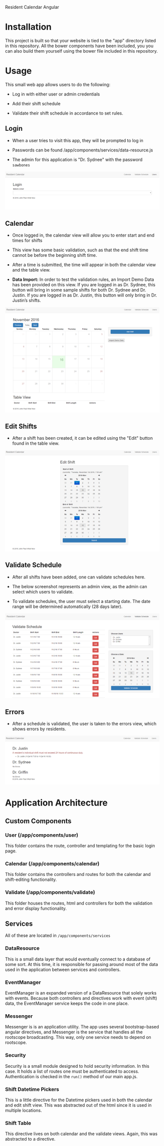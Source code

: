 Resident Calendar Angular

# Installation

This project is built so that your website is tied to the "app" directory listed in this repository.  All the bower components have been included, you you can also build them yourself using the bower file included in this repository. 

# Usage

This small web app allows users to do the following:

* Log in with either user or admin credentials

* Add their shift schedule

* Validate their shift schedule in accordance to set rules. 

## Login

* When a user tries to visit this app, they will be prompted to log in

* Passwords can be found /app/components/services/data-resource.js

* The admin for this application is "Dr. Sydnee" with the password ```sawbones```

![Alt text](/screenshots/login.png?raw=true "Login View")

## Calendar

* Once logged in, the calendar view will allow you to enter start and end times for shifts

* This view has some basic validation, such as that the end shift time cannot be before the beginning shift time. 

* After a time is submitted, the time will appear in both the calendar view and the table view. 

* **Data Import:** In order to test the validation rules, an Import Demo Data has been provided on this view. If you are logged in as Dr. Sydnee, this button will bring in some sample shifts for both Dr. Sydnee and Dr. Justin. If you are logged in as Dr. Justin, this button will only bring in Dr. Justin’s shifts.

![Alt text](/screenshots/calendar.png?raw=true "Calendar View")

## Edit Shifts

* After a shift has been created, it can be edited using the "Edit" button found in the table view.

![Alt text](/screenshots/edit-shift.png?raw=true "Edit Shift View")

## Validate Schedule

* After all shifts have been added, one can validate schedules here. 

* The below screenshot represents an admin view, as the admin can select which users to validate. 

* To validate schedules, the user must select a starting date. The date range will be determined automatically (28 days later).

![Alt text](/screenshots/validate.png?raw=true "Validate Shifts View")

## Errors

* After a schedule is validated, the user is taken to the errors view, which shows errors by residents. 

![Alt text](/screenshots/errors.png?raw=true "Errors View")

# Application Architecture

## Custom Components

### User (/app/components/user)

This folder contains the route, controller and templating for the basic login page. 

### Calendar (/app/components/calendar)

This folder contains the controllers and routes for both the calendar and shift-editing functionality. 

### Validate (/app/components/validate)

This folder houses the routes, html and controllers for both the validation and error display functionality.

## Services

All of these are located in ```/app/components/services```

### DataResource

This is a small data layer that would eventually connect to a database of some sort. At this time, it is responsible for passing around most of the data used in the application between services and controllers. 

### EventManager

EventManager is an expanded version of a DataResource that solely works with events. Because both controllers and directives work with event (shift) data, the EventManager service keeps the code in one place. 

### Messenger

Messenger is is an application utility. The app uses several bootstrap-based angular directives, and Messenger is the service that handles all the rootscope broadcasting. This way, only one service needs to depend on rootscope. 

### Security

Security is a small module designed to hold security information. In this case. It holds a list of routes one must be authenticated to access. Authentication is checked in the ```run()``` method of our main app.js. 

### Shift Datetime Pickers

This is a little directive for the Datetime pickers used in both the calendar and edit shift view. This was abstracted out of the html since it is used in multiple locations.

### Shift Table

This directive lives on both calendar and the validate views. Again, this was abstracted to a directive. 

